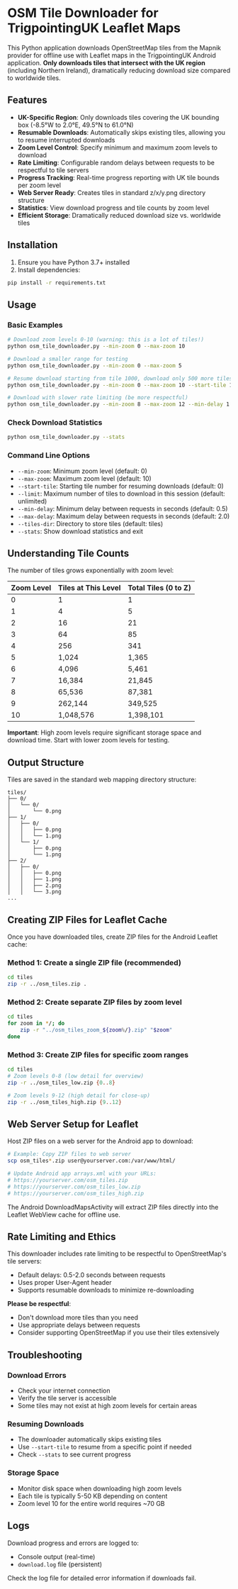 # OSM Tile Downloader for TrigpointingUK Leaflet Maps

This Python application downloads OpenStreetMap tiles from the Mapnik provider for offline use with Leaflet maps in the TrigpointingUK Android application. **Only downloads tiles that intersect with the UK region** (including Northern Ireland), dramatically reducing download size compared to worldwide tiles.

## Features

- **UK-Specific Region**: Only downloads tiles covering the UK bounding box (-8.5°W to 2.0°E, 49.5°N to 61.0°N)
- **Resumable Downloads**: Automatically skips existing tiles, allowing you to resume interrupted downloads
- **Zoom Level Control**: Specify minimum and maximum zoom levels to download
- **Rate Limiting**: Configurable random delays between requests to be respectful to tile servers
- **Progress Tracking**: Real-time progress reporting with UK tile bounds per zoom level
- **Web Server Ready**: Creates tiles in standard z/x/y.png directory structure
- **Statistics**: View download progress and tile counts by zoom level
- **Efficient Storage**: Dramatically reduced download size vs. worldwide tiles

## Installation

1. Ensure you have Python 3.7+ installed
2. Install dependencies:
```bash
pip install -r requirements.txt
```

## Usage

### Basic Examples

```bash
# Download zoom levels 0-10 (warning: this is a lot of tiles!)
python osm_tile_downloader.py --min-zoom 0 --max-zoom 10

# Download a smaller range for testing
python osm_tile_downloader.py --min-zoom 0 --max-zoom 5

# Resume download starting from tile 1000, download only 500 more tiles
python osm_tile_downloader.py --min-zoom 0 --max-zoom 10 --start-tile 1000 --limit 500

# Download with slower rate limiting (be more respectful)
python osm_tile_downloader.py --min-zoom 8 --max-zoom 12 --min-delay 1.0 --max-delay 3.0
```

### Check Download Statistics

```bash
python osm_tile_downloader.py --stats
```

### Command Line Options

- `--min-zoom`: Minimum zoom level (default: 0)
- `--max-zoom`: Maximum zoom level (default: 10)
- `--start-tile`: Starting tile number for resuming downloads (default: 0)
- `--limit`: Maximum number of tiles to download in this session (default: unlimited)
- `--min-delay`: Minimum delay between requests in seconds (default: 0.5)
- `--max-delay`: Maximum delay between requests in seconds (default: 2.0)
- `--tiles-dir`: Directory to store tiles (default: tiles)
- `--stats`: Show download statistics and exit

## Understanding Tile Counts

The number of tiles grows exponentially with zoom level:

| Zoom Level | Tiles at This Level | Total Tiles (0 to Z) |
|------------|--------------------|--------------------|
| 0          | 1                  | 1                  |
| 1          | 4                  | 5                  |
| 2          | 16                 | 21                 |
| 3          | 64                 | 85                 |
| 4          | 256                | 341                |
| 5          | 1,024              | 1,365              |
| 6          | 4,096              | 5,461              |
| 7          | 16,384             | 21,845             |
| 8          | 65,536             | 87,381             |
| 9          | 262,144            | 349,525            |
| 10         | 1,048,576          | 1,398,101          |

**Important**: High zoom levels require significant storage space and download time. Start with lower zoom levels for testing.

## Output Structure

Tiles are saved in the standard web mapping directory structure:
```
tiles/
├── 0/
│   └── 0/
│       └── 0.png
├── 1/
│   ├── 0/
│   │   ├── 0.png
│   │   └── 1.png
│   └── 1/
│       ├── 0.png
│       └── 1.png
├── 2/
│   ├── 0/
│   │   ├── 0.png
│   │   ├── 1.png
│   │   ├── 2.png
│   │   └── 3.png
...
```

## Creating ZIP Files for Leaflet Cache

Once you have downloaded tiles, create ZIP files for the Android Leaflet cache:

### Method 1: Create a single ZIP file (recommended)
```bash
cd tiles
zip -r ../osm_tiles.zip .
```

### Method 2: Create separate ZIP files by zoom level
```bash
cd tiles
for zoom in */; do
    zip -r "../osm_tiles_zoom_${zoom%/}.zip" "$zoom"
done
```

### Method 3: Create ZIP files for specific zoom ranges
```bash
cd tiles
# Zoom levels 0-8 (low detail for overview)
zip -r ../osm_tiles_low.zip {0..8}

# Zoom levels 9-12 (high detail for close-up)
zip -r ../osm_tiles_high.zip {9..12}
```

## Web Server Setup for Leaflet

Host ZIP files on a web server for the Android app to download:

```bash
# Example: Copy ZIP files to web server
scp osm_tiles*.zip user@yourserver.com:/var/www/html/

# Update Android app arrays.xml with your URLs:
# https://yourserver.com/osm_tiles.zip
# https://yourserver.com/osm_tiles_low.zip
# https://yourserver.com/osm_tiles_high.zip
```

The Android DownloadMapsActivity will extract ZIP files directly into the Leaflet WebView cache for offline use.

## Rate Limiting and Ethics

This downloader includes rate limiting to be respectful to OpenStreetMap's tile servers:

- Default delays: 0.5-2.0 seconds between requests
- Uses proper User-Agent header
- Supports resumable downloads to minimize re-downloading

**Please be respectful**:
- Don't download more tiles than you need
- Use appropriate delays between requests
- Consider supporting OpenStreetMap if you use their tiles extensively

## Troubleshooting

### Download Errors
- Check your internet connection
- Verify the tile server is accessible
- Some tiles may not exist at high zoom levels for certain areas

### Resuming Downloads
- The downloader automatically skips existing tiles
- Use `--start-tile` to resume from a specific point if needed
- Check `--stats` to see current progress

### Storage Space
- Monitor disk space when downloading high zoom levels
- Each tile is typically 5-50 KB depending on content
- Zoom level 10 for the entire world requires ~70 GB

## Logs

Download progress and errors are logged to:
- Console output (real-time)
- `download.log` file (persistent)

Check the log file for detailed error information if downloads fail.
